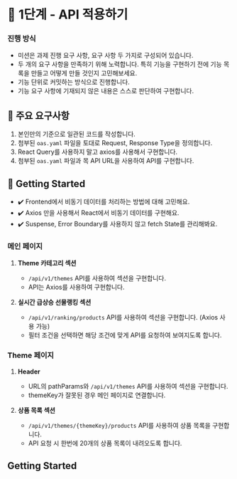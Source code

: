 # 🚀 1단계 - API 적용하기

### 진행 방식

- 미션은 과제 진행 요구 사항, 요구 사항 두 가지로 구성되어 있습니다.
- 두 개의 요구 사항을 만족하기 위해 노력합니다. 특히 기능을 구현하기 전에 기능 목록을 만들고 어떻게 만들 것인지 고민해보세요.
- 기능 단위로 커밋하는 방식으로 진행합니다.
- 기능 요구 사항에 기재되지 않은 내용은 스스로 판단하여 구현합니다.

## 📝 주요 요구사항

1. 본인만의 기준으로 일관된 코드를 작성합니다.
2. 첨부된 `oas.yaml` 파일을 토대로 Request, Response Type을 정의합니다.
3. React Query를 사용하지 말고 axios를 사용해서 구현합니다.
4. 첨부된 `oas.yaml` 파일과 목 API URL을 사용하여 API를 구현합니다.

## 🚀 Getting Started

- ✔️ Frontend에서 비동기 데이터를 처리하는 방법에 대해 고민해요.
- ✔️ Axios 만을 사용해서 React에서 비동기 데이터를 구현해요.
- ✔️ Suspense, Error Boundary를 사용하지 않고 fetch State를 관리해봐요.

### 메인 페이지

1. **Theme 카테고리 섹션**

   - `/api/v1/themes` API를 사용하여 섹션을 구현합니다.
   - API는 Axios를 사용하여 구현합니다.

2. **실시간 급상승 선물랭킹 섹션**
   - `/api/v1/ranking/products` API를 사용하여 섹션을 구현합니다. (Axios 사용 가능)
   - 필터 조건을 선택하면 해당 조건에 맞게 API를 요청하여 보여지도록 합니다.

### Theme 페이지

1. **Header**

   - URL의 pathParams와 `/api/v1/themes` API를 사용하여 섹션을 구현합니다.
   - themeKey가 잘못된 경우 메인 페이지로 연결합니다.

2. **상품 목록 섹션**
   - `/api/v1/themes/{themeKey}/products` API를 사용하여 상품 목록을 구현합니다.
   - API 요청 시 한번에 20개의 상품 목록이 내려오도록 합니다.

## Getting Started
